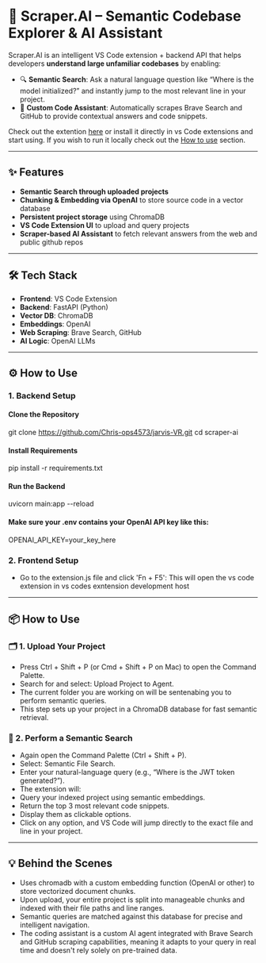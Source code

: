# 🧠 Scraper.AI – Semantic Codebase Explorer & AI Assistant

Scraper.AI is an intelligent VS Code extension + backend API that helps developers **understand large unfamiliar codebases** by enabling:

- 🔍 **Semantic Search**: Ask a natural language question like “Where is the model initialized?” and instantly jump to the most relevant line in your project.
- 🤖 **Custom Code Assistant**: Automatically scrapes Brave Search and GitHub to provide contextual answers and code snippets.

Check out the extention [here](https://marketplace.visualstudio.com/items?itemName=Christine-devops1234.scraper) or install it directly in vs Code extensions and start using. 
If you wish to run it locally check out the [How to use](https://github.com/Chris-ops4573/Scraper-AI/blob/main/README.md#%EF%B8%8F-how-to-use) section. 

---

## ✨ Features

- **Semantic Search through uploaded projects**
- **Chunking & Embedding via OpenAI** to store source code in a vector database
- **Persistent project storage** using ChromaDB
- **VS Code Extension UI** to upload and query projects
- **Scraper-based AI Assistant** to fetch relevant answers from the web and public github repos

---

## 🛠️ Tech Stack

- **Frontend**: VS Code Extension
- **Backend**: FastAPI (Python)
- **Vector DB**: ChromaDB
- **Embeddings**: OpenAI
- **Web Scraping**: Brave Search, GitHub
- **AI Logic**: OpenAI LLMs

---

## ⚙️ How to Use

### 1. Backend Setup

#### Clone the Repository
git clone https://github.com/Chris-ops4573/jarvis-VR.git
cd scraper-ai

#### Install Requirements
pip install -r requirements.txt

#### Run the Backend
uvicorn main:app --reload

#### Make sure your .env contains your OpenAI API key like this:
OPENAI_API_KEY=your_key_here

### 2. Frontend Setup

- Go to the extension.js file and click 'Fn + F5':
This will open the vs code extension in vs codes exntension development host

---

## 📦 How to Use
### 🗂️ 1. Upload Your Project
- Press Ctrl + Shift + P (or Cmd + Shift + P on Mac) to open the Command Palette.
- Search for and select: Upload Project to Agent.
- The current folder you are working on will be sentenabing you to perform semantic queries.
- This step sets up your project in a ChromaDB database for fast semantic retrieval.

### 🔎 2. Perform a Semantic Search
- Again open the Command Palette (Ctrl + Shift + P).
- Select: Semantic File Search.
- Enter your natural-language query (e.g., “Where is the JWT token generated?”).
- The extension will:
- Query your indexed project using semantic embeddings.
- Return the top 3 most relevant code snippets.
- Display them as clickable options.
- Click on any option, and VS Code will jump directly to the exact file and line in your project.

---

## 💡 Behind the Scenes
- Uses chromadb with a custom embedding function (OpenAI or other) to store vectorized document chunks.
- Upon upload, your entire project is split into manageable chunks and indexed with their file paths and line ranges.
- Semantic queries are matched against this database for precise and intelligent navigation.
- The coding assistant is a custom AI agent integrated with Brave Search and GitHub scraping capabilities, meaning it adapts to your query in real time and doesn't rely solely on pre-trained data.

